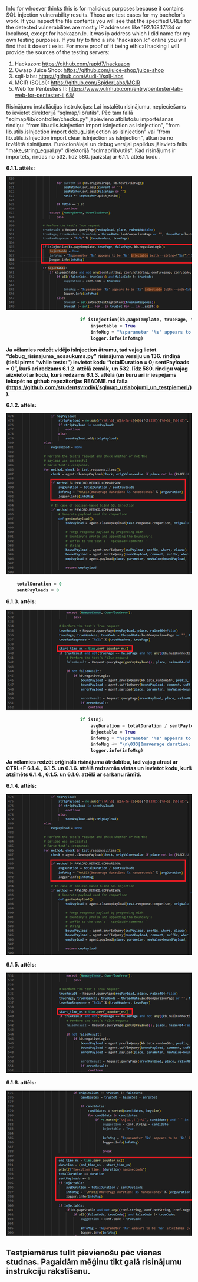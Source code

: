 Info for whoever thinks this is for malicious purposes because it contains SQL injection vulnerability results. Those are test cases for my bachelor's work. If you inspect the file contents you will see that the specified URLs for the detected vulnerabilites are mostly IP addresses like 192.168.17.134 or localhost, except for hackazon.lc. It was ip address which I did name for my own testing purposes. If you try to find a site "hackazon.lc" online you will find that it doesn't exist. For more proof of it being ethical hacking I will provide the sources of the testing servers:
1. Hackazon: https://github.com/rapid7/hackazon 
2. Owasp Juice Shop: https://github.com/juice-shop/juice-shop
3. sqli-labs: https://github.com/Audi-1/sqli-labs
4. MCIR (SQLol): https://github.com/SpiderLabs/MCIR
5. Web for Pentesters II: https://www.vulnhub.com/entry/pentester-lab-web-for-pentester-ii,68/

Risinājumu installācijas instrukcijas:
Lai instalētu risinājumu, nepieciešams to ievietot direktorijā "sqlmap/lib/utils". Pēc tam failā "sqlmap/lib/controller/checks.py" jāpievieno atbilstošu importēšanas rindiņu: "from lib.utils.isInjection import isInjection as isInjection", "from lib.utils.isInjection import debug_isInjection as isInjection" vai "from lib.utils.isInjection import clear_isInjection as isInjection", atkarībā no izvēlētā risinājuma. Funkcionālajai un debug versijai papildus jāievieto fails "make_string_equal.py" direktorijā "sqlmap/lib/utils". Kad risinājums ir importēts, rindas no 532. līdz 580. jāaizstāj ar 6.1.1. attēla kodu .

<b>6.1.1. attēls:<b>

![standart_installation.image](images/standart_installation.png) 

```python
                            if isInjection(kb.pageTemplate, truePage, falsePage, kb.negativeLogic):
                                injectable = True
                                infoMsg = "%sparameter '%s' appears to be '%s' injectable (with --string=\"%s\")" % ("%s " % paramType if paramType != parameter else "", parameter, title, repr(conf.string).lstrip('u').strip("'"))
                                logger.info(infoMsg)
```

Ja vēlamies redzēt vidējo isInjection ātrumu, tad vajag lietot “debug_risinajuma_nosaukums.py” risinājuma versiju un 136. rindiņā (tieši pirms “while tests:”) ievietot kodu “totalDuration = 0; sentPayloads = 0”, kurš arī redzams 6.1.2. attēlā zemāk, un 532. līdz 580. rindiņu vajag aizvietot ar kodu, kurš redzams 6.1.3. attēlā (un kuru arī ir iespējams iekopēt no github repozitorijas README.md faila (https://github.com/studentsvmdivi/sqlmap_uzlabojumi_un_testpiemeri/)).

<b>6.1.2. attēls:<b>

![instalationless_debug_instructions_step_1.image](images/instalationless_debug_instructions_step_1.png) 


```python
    totalDuration = 0
    sentPayloads = 0
```

<b>6.1.3. attēls:<b>

![instalationless_debug_instructions_step_2.image](images/instalationless_debug_instructions_step_2.png) 


```python
                            if isInj:
                                avgDuration = totalDuration / sentPayloads
                                injectable = True
                                infoMsg = "%sparameter '%s' appears to be '%s' injectable (with --string=\"%s\")" % ("%s " % paramType if paramType != parameter else "", parameter, title, repr(conf.string).lstrip('u').strip("'"))
                                infoMsg += "\n\033[0maverage duration: %s nanoseconds" % (avgDuration)
                                logger.info(infoMsg)
```

Ja vēlamies redzēt oriģinālā risinājuma ātrdabību, tad vajag atrast ar CTRL+F 6.1.4., 6.1.5. un 6.1.6. attēlā redzamās vietas un ievietot kodu, kurš atzīmēts 6.1.4., 6.1.5. un 6.1.6. attēlā ar sarkanu rāmīti.

<b>6.1.4. attēls:<b>

![instalationless_debug_instructions_step_1.image](images/instalationless_debug_instructions_step_1.png) 

<b>6.1.5. attēls:<b>

![instalationless_debug_instructions_step_2.image](images/instalationless_debug_instructions_step_2.png) 

<b>6.1.6. attēls:<b>

![instalationless_debug_instructions_step_3.image](images/instalationless_debug_instructions_step_3.png) 


<h2><b>Testpiemērus tulīt pievienošu pēc vienas studnas. Pagaidām mēģinu tikt galā risinājumu instrukciju rakstīšanu.</b></h2>
